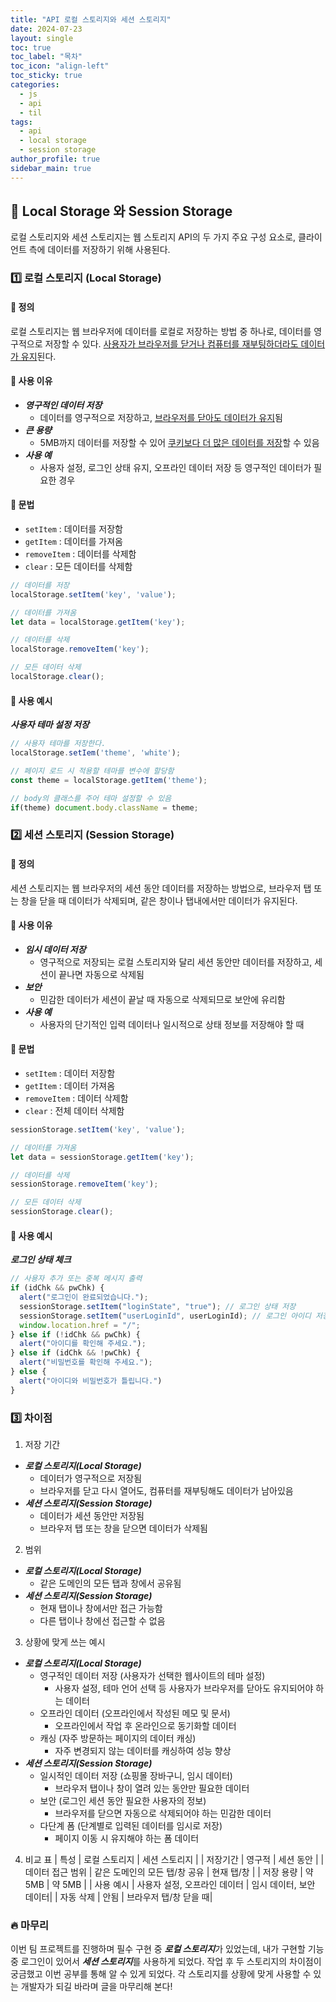 ```yaml
---
title: "API 로컬 스토리지와 세션 스토리지"
date: 2024-07-23
layout: single
toc: true
toc_label: "목차"
toc_icon: "align-left"
toc_sticky: true
categories:
  - js
  - api
  - til
tags:
  - api
  - local storage
  - session storage
author_profile: true
sidebar_main: true
---
```


## :ledger: Local Storage 와 Session Storage
로컬 스토리지와 세션 스토리지는 웹 스토리지 API의 두 가지 주요 구성 요소로, 클라이언트 측에 데이터를 저장하기 위해 사용된다.

### :one: 로컬 스토리지 (Local Storage)
#### :pushpin: 정의
로컬 스토리지는 웹 브라우저에 데이터를 로컬로 저장하는 방법 중 하나로, 데이터를 영구적으로 저장할 수 있다. <u>사용자가 브라우저를 닫거나 컴퓨터를 재부팅하더라도 데이터가 유지</u>된다.

#### :pushpin: 사용 이유
- ***영구적인 데이터 저장***
  - 데이터를 영구적으로 저장하고, <u>브라우저를 닫아도 데이터가 유지</u>됨
- ***큰 용량***
  - 5MB까지 데이터를 저장할 수 있어 <u>쿠키보다 더 많은 데이터를 저장</u>할 수 있음
- ***사용 예***
  - 사용자 설정, 로그인 상태 유지, 오프라인 데이터 저장 등 영구적인 데이터가 필요한 경우

#### :pushpin: 문법
- `setItem` : 데이터를 저장함
- `getItem` : 데이터를 가져옴
- `removeItem` : 데이터를 삭제함
- `clear` : 모든 데이터를 삭제함

```javascript
// 데이터를 저장
localStorage.setItem('key', 'value');

// 데이터를 가져옴
let data = localStorage.getItem('key');

// 데이터를 삭제
localStorage.removeItem('key');

// 모든 데이터 삭제
localStorage.clear();
```

#### :pushpin: 사용 예시
***사용자 테마 설정 저장***
```javascript
// 사용자 테마를 저장한다.
localStorage.setIem('theme', 'white');

// 페이지 로드 시 적용할 테마를 변수에 할당함
const theme = localStorage.getItem('theme');

// body의 클래스를 주어 테마 설정할 수 있음
if(theme) document.body.className = theme;
```

### :two: 세션 스토리지 (Session Storage)
#### :pushpin: 정의
세션 스토리지는 웹 브라우저의 세션 동안 데이터를 저장하는 방법으로, 브라우저 탭 또는 창을 닫을 때 데이터가 삭제되며, 같은 창이나 탭내에서만 데이터가 유지된다.

#### :pushpin: 사용 이유
- ***임시 데이터 저장***
  - 영구적으로 저장되는 로컬 스토리지와 달리 세션 동안만 데이터를 저장하고, 세션이 끝나면 자동으로 삭제됨
- ***보안***
  - 민감한 데이터가 세션이 끝날 때 자동으로 삭제되므로 보안에 유리함
- ***사용 예***
  - 사용자의 단기적인 입력 데이터나 일시적으로 상태 정보를 저장해야 할 때

#### :pushpin: 문법
- `setItem` : 데이터 저장함
- `getItem` : 데이터 가져옴
- `removeItem` : 데이터 삭제함
- `clear` : 전체 데이터 삭제함

```javascript
sessionStorage.setItem('key', 'value');

// 데이터를 가져옴
let data = sessionStorage.getItem('key');

// 데이터를 삭제
sessionStorage.removeItem('key');

// 모든 데이터 삭제
sessionStorage.clear();
```

#### :pushpin: 사용 예시
***로그인 상태 체크***
```javascript
// 사용자 추가 또는 중복 메시지 출력
if (idChk && pwChk) {
  alert("로그인이 완료되었습니다.");
  sessionStorage.setItem("loginState", "true"); // 로그인 상태 저장
  sessionStorage.setItem("userLoginId", userLoginId); // 로그인 아이디 저장
  window.location.href = "/";
} else if (!idChk && pwChk) {
  alert("아이디를 확인해 주세요.");
} else if (idChk && !pwChk) {
  alert("비밀번호를 확인해 주세요.");
} else {
  alert("아이디와 비밀번호가 틀립니다.")
}
```

### :three: 차이점
1. 저장 기간
  - ***로컬 스토리지(Local Storage)***
    - 데이터가 영구적으로 저장됨
    - 브라우저를 닫고 다시 열어도, 컴퓨터를 재부팅해도 데이터가 남아있음
  - ***세션 스토리지(Session Storage)***
    - 데이터가 세션 동안만 저장됨
    - 브라우저 탭 또는 창을 닫으면 데이터가 삭제됨
2. 범위
  - ***로컬 스토리지(Local Storage)***
    - 같은 도메인의 모든 탭과 창에서 공유됨
  - ***세션 스토리지(Session Storage)***
    - 현재 탭이나 창에서만 접근 가능함
    - 다른 탭이나 창에선 접근할 수 없음
3. 상황에 맞게 쓰는 예시
  - ***로컬 스토리지(Local Storage)***
    - 영구적인 데이터 저장 (사용자가 선택한 웹사이트의 테마 설정)
      - 사용자 설정, 테마 언어 선택 등 사용자가 브라우저를 닫아도 유지되어야 하는 데이터
    - 오프라인 데이터 (오프라인에서 작성된 메모 및 문서)
      - 오프라인에서 작업 후 온라인으로 동기화할 데이터
    - 캐싱 (자주 방문하는 페이지의 데이터 캐싱)
      - 자주 변경되지 않는 데이터를 캐싱하여 성능 향상
  - ***세션 스토리지(Session Storage)***
    - 일시적인 데이터 저장 (쇼핑몰 장바구니, 임시 데이터)
      - 브라우저 탭이나 창이 열려 있는 동안만 필요한 데이터
    - 보안 (로그인 세션 동안 필요한 사용자의 정보)
      - 브라우저를 닫으면 자동으로 삭제되어야 하는 민감한 데이터
    - 다단계 폼 (단계별로 입력된 데이터를 임시로 저장)
      - 페이지 이동 시 유지해야 하는 폼 데이터

4. 비교 표
| 특성 | 로컬 스토리지 | 세션 스토리지 |
| 저장기간 | 영구적 | 세션 동안 |
| 데이터 접근 범위 | 같은 도메인의 모든 탭/창 공유 | 현재 탭/창 |
| 저장 용량 | 약 5MB | 약 5MB |
| 사용 예시 | 사용자 설정, 오프라인 데이터 | 임시 데이터, 보안 데이터|
| 자동 삭제 | 안됨 | 브라우저 탭/창 닫을 때|

### :fire: 마무리
이번 팀 프로젝트를 진행하며 필수 구현 중 ***로컬 스토리지***가 있었는데, 내가 구현할 기능 중 로그인이 있어서 ***세션 스토리지***를 사용하게 되었다. 작업 후 두 스토리지의 차이점이 궁금했고 이번 공부를 통해 알 수 있게 되었다. 각 스토리지를 상황에 맞게 사용할 수 있는 개발자가 되길 바라며 글을 마무리해 본다!
